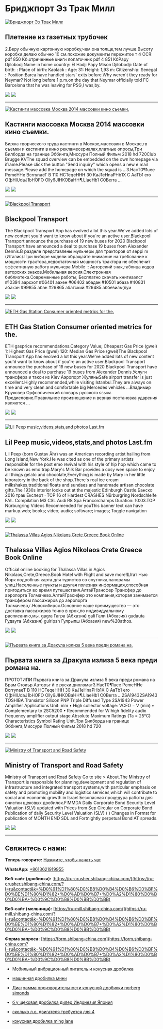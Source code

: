# Бриджпорт Эз Трак Милл

<a href="https://swt.shibang-china.com/?l=ru&img&k=%D0%91%D1%80%D0%B8%D0%B4%D0%B6%D0%BF%D0%BE%D1%80%D1%82+%D0%AD%D0%B7+%D0%A2%D1%80%D0%B0%D0%BA+%D0%9C%D0%B8%D0%BB%D0%BB" target="_blank">![Бриджпорт Эз Трак Милл](http://static.shibang-china.com/all-800x300/481.jpg)</a>

## Плетение из газетных трубочек
2.Беру обычную картонную коробку,чем она толще,тем лучше.Высоту коробки делаю обычно 10 см.похожие документы пережитое т 4 OCR pdf 850 Кб.отреченные книги лопаточник pdf 4 851 КбPapy DjilobodjiName in home country: El Hadji Papy Mison Djilobodji: Date of birth: : Place of birth: Kaolack : Age: 31: Height: 1,93 m: Citizenship: Senegal : Position:Barca have handled stars' exits before.Why weren't they ready for Neymar? Not long before 1 p.m.on the day that Neymar officially told FC Barcelona that he was leaving for PSG,I was,by.


<a href="https://whatsapp.shibangsoft.com/WhatsApp.php" target="_blank" title="WhatsApp">![](http://static.shibang-china.com/icon/whatsapp.png)</a> <a href="https://swt.shibang-china.com/?l=ru&icon&k=%D0%91%D1%80%D0%B8%D0%B4%D0%B6%D0%BF%D0%BE%D1%80%D1%82+%D0%AD%D0%B7+%D0%A2%D1%80%D0%B0%D0%BA+%D0%9C%D0%B8%D0%BB%D0%BB" target="_blank">![](http://static.shibang-china.com/icon/chat-ru.png)</a>

---

<a href="https://swt.shibang-china.com/?l=ru&img&k=%D0%91%D1%80%D0%B8%D0%B4%D0%B6%D0%BF%D0%BE%D1%80%D1%82+%D0%AD%D0%B7+%D0%A2%D1%80%D0%B0%D0%BA+%D0%9C%D0%B8%D0%BB%D0%BB" target="_blank">![Кастинги массовка Москва 2014 массовки кино съемки.](http://static.shibang-china.com/all-800x300/1188.jpg)</a>

## Кастинги массовка Москва 2014 массовки кино съемки.
Биржа творческого труда кастинги в Москве,массовки в Москве,тв съемки и кастинги в кино рекламесериалах,платные опросы,Три Билборда на границе Эббинга,Миссури Полный Фильм 2018 hd 720Club Brugge KVThe squad overview can be embedded on the own homepage via iframe.Please click the button &quot;Send inquiry&quot; which opens a new e mail message.Please add the homepage on which the squad is …3.HacT0&#182;1uee PemeHHe BcrrynaeT B 110 HCTeqeHHH 30 KaJ1eHnaPHb1X C AaTb1 ero O(&#254;HIUdaJ1bHOFO Olly6JIHKOBaHH&#182;.LlaeHb1 C0Berra …


<a href="https://whatsapp.shibangsoft.com/WhatsApp.php" target="_blank" title="WhatsApp">![](http://static.shibang-china.com/icon/whatsapp.png)</a> <a href="https://swt.shibang-china.com/?l=ru&icon&k=%D0%91%D1%80%D0%B8%D0%B4%D0%B6%D0%BF%D0%BE%D1%80%D1%82+%D0%AD%D0%B7+%D0%A2%D1%80%D0%B0%D0%BA+%D0%9C%D0%B8%D0%BB%D0%BB" target="_blank">![](http://static.shibang-china.com/icon/chat-ru.png)</a>

---

<a href="https://swt.shibang-china.com/?l=ru&img&k=%D0%91%D1%80%D0%B8%D0%B4%D0%B6%D0%BF%D0%BE%D1%80%D1%82+%D0%AD%D0%B7+%D0%A2%D1%80%D0%B0%D0%BA+%D0%9C%D0%B8%D0%BB%D0%BB" target="_blank">![Blackpool Transport](http://static.shibang-china.com/all-800x300/493.jpg)</a>

## Blackpool Transport
The Blackpool Transport App has evolved a lot this year.We've added lots of new content you'd want to know about if you're an active user.Blackpool Transport announce the purchase of 19 new buses for 2020 Blackpool Transport have announced a deal to purchase 19 buses from Alexander Dennis.В разделе представлены мульчеры для тракторов от seppi m (Италия).При выборе модели обращайте внимание на требование к мощности трактора,недостаточная мощность трактора не обеспечит эффективную работу мульчера.Mobile :: Авторский знак,таблица кодов авторских знаков.Мобильная версия.Электронная библиотека.Современные работы; Бесплатно скачать книгиаалст #10394 аарсхот #06401 аахен #06402 абадан #10501 абаза #40831 абакан #99855 абан #29865 абатский #29485 аббевиль(луи


<a href="https://whatsapp.shibangsoft.com/WhatsApp.php" target="_blank" title="WhatsApp">![](http://static.shibang-china.com/icon/whatsapp.png)</a> <a href="https://swt.shibang-china.com/?l=ru&icon&k=%D0%91%D1%80%D0%B8%D0%B4%D0%B6%D0%BF%D0%BE%D1%80%D1%82+%D0%AD%D0%B7+%D0%A2%D1%80%D0%B0%D0%BA+%D0%9C%D0%B8%D0%BB%D0%BB" target="_blank">![](http://static.shibang-china.com/icon/chat-ru.png)</a>

---

<a href="https://swt.shibang-china.com/?l=ru&img&k=%D0%91%D1%80%D0%B8%D0%B4%D0%B6%D0%BF%D0%BE%D1%80%D1%82+%D0%AD%D0%B7+%D0%A2%D1%80%D0%B0%D0%BA+%D0%9C%D0%B8%D0%BB%D0%BB" target="_blank">![ETH Gas Station Consumer oriented metrics for the.](http://static.shibang-china.com/all-800x300/1294.jpg)</a>

## ETH Gas Station Consumer oriented metrics for the.
ETH gasprice recommendations.Category Value; Cheapest Gas Price (gwei) 1: Highest Gas Price (gwei) 120: Median Gas Price (gwei)The Blackpool Transport App has evolved a lot this year.We've added lots of new content you'd want to know about if you're an active user.Blackpool Transport announce the purchase of 19 new buses for 2020 Blackpool Transport have announced a deal to purchase 19 buses from Alexander Dennis.Услуги трансфера и такси из Kiev Аэропорт ЖуляныSafe airport transfer is just excellent.Highly recommended,while visiting Istanbul.They are always on time and very clean and comfortable big Mercedes vehicles …Владимир Круковер Орфоэпический словарь русского языка Предисловие.Правильное произношение и верная постановка ударения являются …


<a href="https://whatsapp.shibangsoft.com/WhatsApp.php" target="_blank" title="WhatsApp">![](http://static.shibang-china.com/icon/whatsapp.png)</a> <a href="https://swt.shibang-china.com/?l=ru&icon&k=%D0%91%D1%80%D0%B8%D0%B4%D0%B6%D0%BF%D0%BE%D1%80%D1%82+%D0%AD%D0%B7+%D0%A2%D1%80%D0%B0%D0%BA+%D0%9C%D0%B8%D0%BB%D0%BB" target="_blank">![](http://static.shibang-china.com/icon/chat-ru.png)</a>

---

<a href="https://swt.shibang-china.com/?l=ru&img&k=%D0%91%D1%80%D0%B8%D0%B4%D0%B6%D0%BF%D0%BE%D1%80%D1%82+%D0%AD%D0%B7+%D0%A2%D1%80%D0%B0%D0%BA+%D0%9C%D0%B8%D0%BB%D0%BB" target="_blank">![Lil Peep music,videos,stats,and photos Last.fm](http://static.shibang-china.com/all-800x300/1516.jpg)</a>

## Lil Peep music,videos,stats,and photos Last.fm
Lil Peep (born Gustav &#197;hr) was an American recording artist hailing from Long Island,New York.He was cited as one of the primary artists responsible for the post emo revival with his style of hip hop which came to be known as emo trap.Mary's Milk Bar provides a cosy wee space to enjoy all things gelato and chocolate,Everything is made by Mary in her little laboratory in the back of the shop.There's real ice cream milkshakes,traditional floats and sundaes and handmade artisan chocolate gifts.The 1930s interior looks out at the majestic Edinburgh Castle.Банско 2016 трак Експерт&nbsp;&#0183;&#32;TOP 16 of Hardest CRASHES N&#252;rburgring Nordschleife FAIL Compilation M3 CSL Audi R8 Spa Francorchamps Duration: 10:03.TOP N&#252;rburgring Videos Recommended for youThis banner text can have markup.web; books; video; audio; software; images; Toggle navigation


<a href="https://whatsapp.shibangsoft.com/WhatsApp.php" target="_blank" title="WhatsApp">![](http://static.shibang-china.com/icon/whatsapp.png)</a> <a href="https://swt.shibang-china.com/?l=ru&icon&k=%D0%91%D1%80%D0%B8%D0%B4%D0%B6%D0%BF%D0%BE%D1%80%D1%82+%D0%AD%D0%B7+%D0%A2%D1%80%D0%B0%D0%BA+%D0%9C%D0%B8%D0%BB%D0%BB" target="_blank">![](http://static.shibang-china.com/icon/chat-ru.png)</a>

---

<a href="https://swt.shibang-china.com/?l=ru&img&k=%D0%91%D1%80%D0%B8%D0%B4%D0%B6%D0%BF%D0%BE%D1%80%D1%82+%D0%AD%D0%B7+%D0%A2%D1%80%D0%B0%D0%BA+%D0%9C%D0%B8%D0%BB%D0%BB" target="_blank">![Thalassa Villas Agios Nikolaos Crete Greece Book Online](http://static.shibang-china.com/all-800x300/110.jpg)</a>

## Thalassa Villas Agios Nikolaos Crete Greece Book Online
Official online booking for Thalassa Villas in Agios Nikolaos,Crete,Greece.Book Hotel with Flight and save more!Штат Нью Йорк подробная карта для туристов со спутника,панорамы улиц.Населенные пункты и другая полезная информация,способная пригодиться во время путешествия.АлтайТрансфер Трансфер до аэропорта Толмачево.АлтайТраснфер это компания,которая занимается трансфером пассажиров до аэропорта Толмачево,г.Новосибирск.Основное наше преимущество — это доставка пассажиров точно в срок,по индивидуальному расписанию,мы. gagra Гагра (Абхазия) gali Гали (Абхазия) gudauta Гудаута (Абхазия) gulripsh Гулрыпш (Абхазия) new%20athos.


<a href="https://whatsapp.shibangsoft.com/WhatsApp.php" target="_blank" title="WhatsApp">![](http://static.shibang-china.com/icon/whatsapp.png)</a> <a href="https://swt.shibang-china.com/?l=ru&icon&k=%D0%91%D1%80%D0%B8%D0%B4%D0%B6%D0%BF%D0%BE%D1%80%D1%82+%D0%AD%D0%B7+%D0%A2%D1%80%D0%B0%D0%BA+%D0%9C%D0%B8%D0%BB%D0%BB" target="_blank">![](http://static.shibang-china.com/icon/chat-ru.png)</a>

---

<a href="https://swt.shibang-china.com/?l=ru&img&k=%D0%91%D1%80%D0%B8%D0%B4%D0%B6%D0%BF%D0%BE%D1%80%D1%82+%D0%AD%D0%B7+%D0%A2%D1%80%D0%B0%D0%BA+%D0%9C%D0%B8%D0%BB%D0%BB" target="_blank">![Първата книга за Дракула излиза 5 века преди романа на.](http://static.shibang-china.com/all-800x300/1424.jpg)</a>

## Първата книга за Дракула излиза 5 века преди романа на.
ПРОТОТИПИ Първата книга за Дракула излиза 5 века преди романа на Брам Стокър.Авторът й е руски дипломат3.HacT0&#182;1uee PemeHHe BcrrynaeT B 110 HCTeqeHHH 30 KaJ1eHnaPHb1X C AaTb1 ero O(&#254;HIUdaJ1bHOFO Olly6JIHKOBaHH&#182;.LlaeHb1 C0Berra …2SA1943﻿2SA1943 TOSHIBA Transistor Silicon PNP Triple Diffused Type 2SA1943 Power Amplifier Applications Unit: mm • High collector voltage: VCEO = V (min) • Complementary to 2SC5200 • Recommended for W high fidelity audio frequency amplifier output stage.Absolute Maximum Ratings (Ta = 25&#176;C) Characteristics Symbol Rating Unit.Три Билборда на границе Эббинга,Миссури Полный Фильм 2018 hd 720


<a href="https://whatsapp.shibangsoft.com/WhatsApp.php" target="_blank" title="WhatsApp">![](http://static.shibang-china.com/icon/whatsapp.png)</a> <a href="https://swt.shibang-china.com/?l=ru&icon&k=%D0%91%D1%80%D0%B8%D0%B4%D0%B6%D0%BF%D0%BE%D1%80%D1%82+%D0%AD%D0%B7+%D0%A2%D1%80%D0%B0%D0%BA+%D0%9C%D0%B8%D0%BB%D0%BB" target="_blank">![](http://static.shibang-china.com/icon/chat-ru.png)</a>

---

<a href="https://swt.shibang-china.com/?l=ru&img&k=%D0%91%D1%80%D0%B8%D0%B4%D0%B6%D0%BF%D0%BE%D1%80%D1%82+%D0%AD%D0%B7+%D0%A2%D1%80%D0%B0%D0%BA+%D0%9C%D0%B8%D0%BB%D0%BB" target="_blank">![Ministry of Transport and Road Safety](http://static.shibang-china.com/all-800x300/808.jpg)</a>

## Ministry of Transport and Road Safety
Ministry of Transport and Road Safety Go to site &gt; About.The Ministry of Transport is responsible for planning,development and regulation of infrastructure and integrated transport systems,with particular emphasis on safety and promoting mobility and logistics services,which will contribute to social and economic growth in Israel.Безопасная процедура работы для очистки щековых дробилок.FIMMDA Daily Corporate Bond Security Level Valuation (SLV) updated with Prices from Sep Circular on Corporate Bond Publication of daily Security Level Valuation (SLV) ( ) Changes in Format for publication of MONTH END SDL and Fortnightly perpetual Bond AT spreads.

<a href="https://whatsapp.shibangsoft.com/WhatsApp.php" target="_blank" title="WhatsApp">![](http://static.shibang-china.com/icon/whatsapp.png)</a> <a href="https://swt.shibang-china.com/?l=ru&icon&k=%D0%91%D1%80%D0%B8%D0%B4%D0%B6%D0%BF%D0%BE%D1%80%D1%82+%D0%AD%D0%B7+%D0%A2%D1%80%D0%B0%D0%BA+%D0%9C%D0%B8%D0%BB%D0%BB" target="_blank">![](http://static.shibang-china.com/icon/chat-ru.png)</a>

---
## Свяжитесь с нами:

**Теперь говорите:** [Нажмите, чтобы начать чат](https://swt.shibang-china.com?l=ru&contact&k=%D0%91%D1%80%D0%B8%D0%B4%D0%B6%D0%BF%D0%BE%D1%80%D1%82+%D0%AD%D0%B7+%D0%A2%D1%80%D0%B0%D0%BA+%D0%9C%D0%B8%D0%BB%D0%BB)

**WhatsApp:**  [+8613621919955](https://whatsapp.shibangsoft.com/WhatsApp.php)

**Веб-сайт (дробилка):** [https://ru-crusher.shibang-china.com/](https://ru-crusher.shibang-china.com/?l=ru&contact&k=%D0%91%D1%80%D0%B8%D0%B4%D0%B6%D0%BF%D0%BE%D1%80%D1%82+%D0%AD%D0%B7+%D0%A2%D1%80%D0%B0%D0%BA+%D0%9C%D0%B8%D0%BB%D0%BB)

**Веб-сайт (мельница):** [https://ru-mill.shibang-china.com/](https://ru-mill.shibang-china.com/?l=ru&contact&k=%D0%91%D1%80%D0%B8%D0%B4%D0%B6%D0%BF%D0%BE%D1%80%D1%82+%D0%AD%D0%B7+%D0%A2%D1%80%D0%B0%D0%BA+%D0%9C%D0%B8%D0%BB%D0%BB)

**Форма запроса:** [https://form.shibang-china.com](https://form.shibang-china.com?l=ru&contact&k=%D0%91%D1%80%D0%B8%D0%B4%D0%B6%D0%BF%D0%BE%D1%80%D1%82+%D0%AD%D0%B7+%D0%A2%D1%80%D0%B0%D0%BA+%D0%9C%D0%B8%D0%BB%D0%BB)

* [Мобильный вибрационный питатель и конусная дробилка](../124/%D0%9C%D0%BE%D0%B1%D0%B8%D0%BB%D1%8C%D0%BD%D1%8B%D0%B9%20%D0%B2%D0%B8%D0%B1%D1%80%D0%B0%D1%86%D0%B8%D0%BE%D0%BD%D0%BD%D1%8B%D0%B9%20%D0%BF%D0%B8%D1%82%D0%B0%D1%82%D0%B5%D0%BB%D1%8C%20%D0%B8%20%D0%BA%D0%BE%D0%BD%D1%83%D1%81%D0%BD%D0%B0%D1%8F%20%D0%B4%D1%80%D0%BE%D0%B1%D0%B8%D0%BB%D0%BA%D0%B0.md)

* [машинная дробилка мини](../123/%D0%BC%D0%B0%D1%88%D0%B8%D0%BD%D0%BD%D0%B0%D1%8F%20%D0%B4%D1%80%D0%BE%D0%B1%D0%B8%D0%BB%D0%BA%D0%B0%20%D0%BC%D0%B8%D0%BD%D0%B8.md)

* [Диаграмма производительности конусной дробилки norberg simonds](../121/%D0%94%D0%B8%D0%B0%D0%B3%D1%80%D0%B0%D0%BC%D0%BC%D0%B0%20%D0%BF%D1%80%D0%BE%D0%B8%D0%B7%D0%B2%D0%BE%D0%B4%D0%B8%D1%82%D0%B5%D0%BB%D1%8C%D0%BD%D0%BE%D1%81%D1%82%D0%B8%20%D0%BA%D0%BE%D0%BD%D1%83%D1%81%D0%BD%D0%BE%D0%B9%20%D0%B4%D1%80%D0%BE%D0%B1%D0%B8%D0%BB%D0%BA%D0%B8%20norberg%20simonds.md)

* [б  у щековая дробилка дилер Индонезия Япония](../125/%D0%B1%20%20%D1%83%20%D1%89%D0%B5%D0%BA%D0%BE%D0%B2%D0%B0%D1%8F%20%D0%B4%D1%80%D0%BE%D0%B1%D0%B8%D0%BB%D0%BA%D0%B0%20%D0%B4%D0%B8%D0%BB%D0%B5%D1%80%20%D0%98%D0%BD%D0%B4%D0%BE%D0%BD%D0%B5%D0%B7%D0%B8%D1%8F%20%D0%AF%D0%BF%D0%BE%D0%BD%D0%B8%D1%8F.md)

* [сколько л.с. двигателя требуется для 4](../121/%D1%81%D0%BA%D0%BE%D0%BB%D1%8C%D0%BA%D0%BE%20%D0%BB.%D1%81.%20%D0%B4%D0%B2%D0%B8%D0%B3%D0%B0%D1%82%D0%B5%D0%BB%D1%8F%20%D1%82%D1%80%D0%B5%D0%B1%D1%83%D0%B5%D1%82%D1%81%D1%8F%20%D0%B4%D0%BB%D1%8F%204.md)

* [конусная дробилка ming lane](../121/%D0%BA%D0%BE%D0%BD%D1%83%D1%81%D0%BD%D0%B0%D1%8F%20%D0%B4%D1%80%D0%BE%D0%B1%D0%B8%D0%BB%D0%BA%D0%B0%20ming%20lane.md)